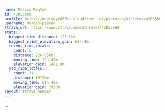 ```yaml
---
name: Marcin Piątek
id: 42055569
profile: https://dgalywyr863hv.cloudfront.net/pictures/athletes/42055569/12602382/1/large.jpg
username: marcin-piatek
strava_url: https://www.strava.com/athletes/42055569
stats:
  biggest_ride_distance: 123.7km
  biggest_climb_elevation_gain: 614.4m
  recent_ride_totals:
    count: 5
    distance: 226.85km
    moving_time: 12h 42m
    elevation_gain: 1481.9m
  ytd_ride_totals:
    count: 31
    distance: 1012km
    moving_time: 51h 46m
    elevation_gain: 7930m
layout: strava_member
--- 
```

...
